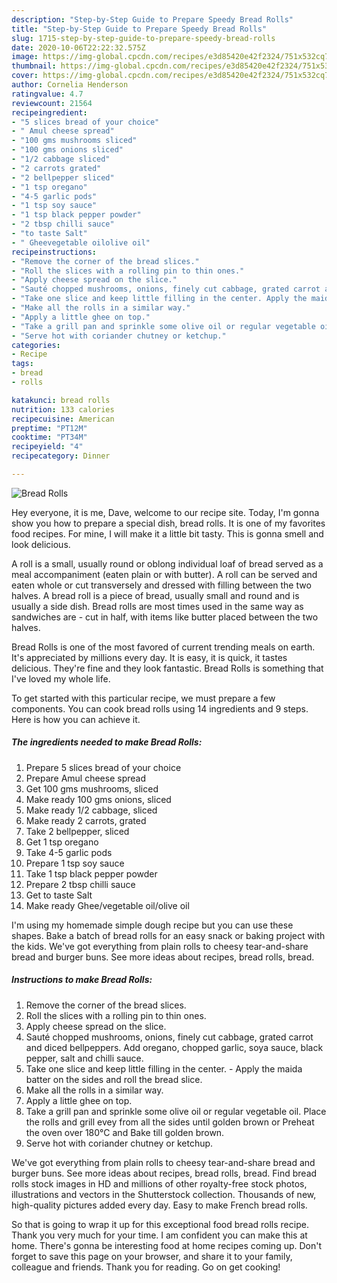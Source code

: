 ```yaml
---
description: "Step-by-Step Guide to Prepare Speedy Bread Rolls"
title: "Step-by-Step Guide to Prepare Speedy Bread Rolls"
slug: 1715-step-by-step-guide-to-prepare-speedy-bread-rolls
date: 2020-10-06T22:22:32.575Z
image: https://img-global.cpcdn.com/recipes/e3d85420e42f2324/751x532cq70/bread-rolls-recipe-main-photo.jpg
thumbnail: https://img-global.cpcdn.com/recipes/e3d85420e42f2324/751x532cq70/bread-rolls-recipe-main-photo.jpg
cover: https://img-global.cpcdn.com/recipes/e3d85420e42f2324/751x532cq70/bread-rolls-recipe-main-photo.jpg
author: Cornelia Henderson
ratingvalue: 4.7
reviewcount: 21564
recipeingredient:
- "5 slices bread of your choice"
- " Amul cheese spread"
- "100 gms mushrooms sliced"
- "100 gms onions sliced"
- "1/2 cabbage sliced"
- "2 carrots grated"
- "2 bellpepper sliced"
- "1 tsp oregano"
- "4-5 garlic pods"
- "1 tsp soy sauce"
- "1 tsp black pepper powder"
- "2 tbsp chilli sauce"
- "to taste Salt"
- " Gheevegetable oilolive oil"
recipeinstructions:
- "Remove the corner of the bread slices."
- "Roll the slices with a rolling pin to thin ones."
- "Apply cheese spread on the slice."
- "Sauté chopped mushrooms, onions, finely cut cabbage, grated carrot and diced bellpeppers. Add oregano, chopped garlic, soya sauce, black pepper, salt and chilli sauce."
- "Take one slice and keep little filling in the center. Apply the maida batter on the sides and roll the bread slice."
- "Make all the rolls in a similar way."
- "Apply a little ghee on top."
- "Take a grill pan and sprinkle some olive oil or regular vegetable oil. Place the rolls and grill evey from all the sides until golden brown or Preheat the oven over 180°C and Bake till golden brown."
- "Serve hot with coriander chutney or ketchup."
categories:
- Recipe
tags:
- bread
- rolls

katakunci: bread rolls 
nutrition: 133 calories
recipecuisine: American
preptime: "PT12M"
cooktime: "PT34M"
recipeyield: "4"
recipecategory: Dinner

---
```



![Bread Rolls](https://img-global.cpcdn.com/recipes/e3d85420e42f2324/751x532cq70/bread-rolls-recipe-main-photo.jpg)

Hey everyone, it is me, Dave, welcome to our recipe site. Today, I'm gonna show you how to prepare a special dish, bread rolls. It is one of my favorites food recipes. For mine, I will make it a little bit tasty. This is gonna smell and look delicious.

A roll is a small, usually round or oblong individual loaf of bread served as a meal accompaniment (eaten plain or with butter). A roll can be served and eaten whole or cut transversely and dressed with filling between the two halves. A bread roll is a piece of bread, usually small and round and is usually a side dish. Bread rolls are most times used in the same way as sandwiches are - cut in half, with items like butter placed between the two halves.

Bread Rolls is one of the most favored of current trending meals on earth. It's appreciated by millions every day. It is easy, it is quick, it tastes delicious. They're fine and they look fantastic. Bread Rolls is something that I've loved my whole life.


To get started with this particular recipe, we must prepare a few components. You can cook bread rolls using 14 ingredients and 9 steps. Here is how you can achieve it.

<!--inarticleads1-->

##### The ingredients needed to make Bread Rolls:

1. Prepare 5 slices bread of your choice
1. Prepare  Amul cheese spread
1. Get 100 gms mushrooms, sliced
1. Make ready 100 gms onions, sliced
1. Make ready 1/2 cabbage, sliced
1. Make ready 2 carrots, grated
1. Take 2 bellpepper, sliced
1. Get 1 tsp oregano
1. Take 4-5 garlic pods
1. Prepare 1 tsp soy sauce
1. Take 1 tsp black pepper powder
1. Prepare 2 tbsp chilli sauce
1. Get to taste Salt
1. Make ready  Ghee/vegetable oil/olive oil


I&#39;m using my homemade simple dough recipe but you can use these shapes. Bake a batch of bread rolls for an easy snack or baking project with the kids. We&#39;ve got everything from plain rolls to cheesy tear-and-share bread and burger buns. See more ideas about recipes, bread rolls, bread. 

<!--inarticleads2-->

##### Instructions to make Bread Rolls:

1. Remove the corner of the bread slices.
1. Roll the slices with a rolling pin to thin ones.
1. Apply cheese spread on the slice.
1. Sauté chopped mushrooms, onions, finely cut cabbage, grated carrot and diced bellpeppers. Add oregano, chopped garlic, soya sauce, black pepper, salt and chilli sauce.
1. Take one slice and keep little filling in the center. - Apply the maida batter on the sides and roll the bread slice.
1. Make all the rolls in a similar way.
1. Apply a little ghee on top.
1. Take a grill pan and sprinkle some olive oil or regular vegetable oil. Place the rolls and grill evey from all the sides until golden brown or Preheat the oven over 180°C and Bake till golden brown.
1. Serve hot with coriander chutney or ketchup.


We&#39;ve got everything from plain rolls to cheesy tear-and-share bread and burger buns. See more ideas about recipes, bread rolls, bread. Find bread rolls stock images in HD and millions of other royalty-free stock photos, illustrations and vectors in the Shutterstock collection. Thousands of new, high-quality pictures added every day. Easy to make French bread rolls. 

So that is going to wrap it up for this exceptional food bread rolls recipe. Thank you very much for your time. I am confident you can make this at home. There's gonna be interesting food at home recipes coming up. Don't forget to save this page on your browser, and share it to your family, colleague and friends. Thank you for reading. Go on get cooking!
